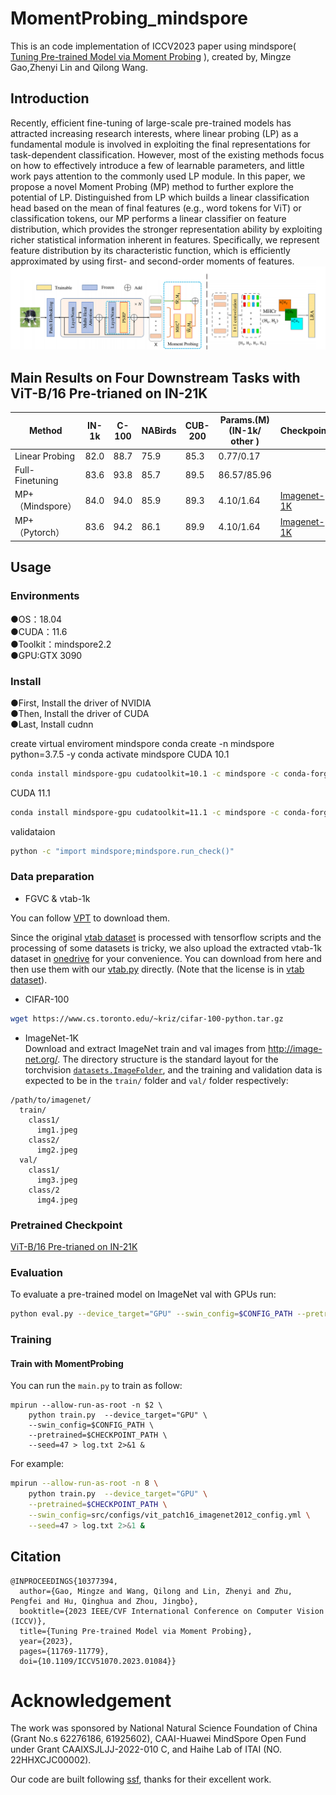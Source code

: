 # MomentProbing_mindspore

This is an code implementation of ICCV2023 paper using mindspore( [Tuning Pre-trained Model via Moment Probing](https://ieeexplore.ieee.org/document/10377394) ), created by, Mingze Gao,Zhenyi Lin and Qilong Wang.


## Introduction
Recently, efficient fine-tuning of large-scale pre-trained models has attracted increasing research interests, where linear probing (LP) as a fundamental module is involved in exploiting the final representations for task-dependent classification. However, most of the existing methods focus on how to effectively introduce a few of learnable parameters, and little work pays attention to the commonly used LP module. In this paper, we propose a novel Moment Probing (MP) method to further explore the potential of LP. Distinguished from LP which builds a linear classification head based on the mean of final features (e.g., word tokens for ViT) or classification tokens, our MP performs a linear classifier on feature distribution, which provides the stronger representation ability by exploiting richer statistical information inherent in features. Specifically, we represent feature distribution by its characteristic function, which is efficiently approximated by using first- and second-order moments of features.
![Poster](fig/fig.png)

## Main Results on Four Downstream Tasks with ViT-B/16 Pre-trianed on IN-21K 


|Method          | IN-1k | C-100 | NABirds |CUB-200| Params.(M)  (IN-1k/ other )| Checkpoint                                                          |
| ------------------  |-----| ----- | ----------------|--------------------|------------------------ | ------------------------ |
| Linear Probing  |  82.0 | 88.7 |   75.9  |    85.3|0.77/0.17           | |  
| Full-Finetuning   |83.6 |   93.8| 85.7  |89.5|86.57/85.96 ||  
| MP+（Mindspore）| 84.0 |  94.0  |  85.9   |  89.3|   4.10/1.64  |[Imagenet-1K ](https://drive.google.com/file/d/1V4DAFY01KRUyoH3TG1s4Lcmqf-fnY596/view?usp=sharing)  |  
| MP+（Pytorch）| 83.6 |  94.2  |86.1|89.9 |   4.10/1.64  |[Imagenet-1K ](https://drive.google.com/file/d/1fa8yqMI0wjxj4E9DsLNTJFYgRApdWm09/view?usp=sharing)  | 
## Usage
### Environments
●OS：18.04  
●CUDA：11.6  
●Toolkit：mindspore2.2  
●GPU:GTX 3090 

### Install

●First, Install the driver of NVIDIA  
●Then, Install the driver of CUDA  
●Last, Install cudnn  

create virtual enviroment mindspore
conda create -n mindspore python=3.7.5 -y
conda activate mindspore
CUDA 10.1 
```bash
conda install mindspore-gpu cudatoolkit=10.1 -c mindspore -c conda-forge
```
CUDA 11.1 
```bash
conda install mindspore-gpu cudatoolkit=11.1 -c mindspore -c conda-forge
```
validataion 
```bash
python -c "import mindspore;mindspore.run_check()"
```
### Data preparation


- FGVC & vtab-1k

You can follow [VPT](https://github.com/KMnP/vpt) to download them. 

Since the original [vtab dataset](https://github.com/google-research/task_adaptation/tree/master/task_adaptation/data) is processed with tensorflow scripts and the processing of some datasets is tricky, we also upload the extracted vtab-1k dataset in [onedrive](https://shanghaitecheducn-my.sharepoint.com/:f:/g/personal/liandz_shanghaitech_edu_cn/EnV6eYPVCPZKhbqi-WSJIO8BOcyQwDwRk6dAThqonQ1Ycw?e=J884Fp) for your convenience. You can download from here and then use them with our [vtab.py](https://github.com/dongzelian/SSF/blob/main/data/vtab.py) directly. (Note that the license is in [vtab dataset](https://github.com/google-research/task_adaptation/tree/master/task_adaptation/data)).



- CIFAR-100
```bash
wget https://www.cs.toronto.edu/~kriz/cifar-100-python.tar.gz
```
- ImageNet-1K  
Download and extract ImageNet train and val images from http://image-net.org/. 
The directory structure is the standard layout for the torchvision [`datasets.ImageFolder`](https://pytorch.org/docs/stable/torchvision/datasets.html#imagefolder), 
and the training and validation data is expected to be in the `train/` folder and `val/` folder respectively:

```
/path/to/imagenet/
  train/
    class1/
      img1.jpeg
    class2/
      img2.jpeg
  val/
    class1/
      img3.jpeg
    class/2
      img4.jpeg
```
### Pretrained Checkpoint
[ViT-B/16 Pre-trianed on IN-21K](https://drive.google.com/file/d/1T2MRL9ml0grX1wP2lF6QhhghWS-YDal-/view?usp=drive_link)
    
### Evaluation

To evaluate a pre-trained model on ImageNet val with GPUs run:

```bash
python eval.py --device_target="GPU" --swin_config=$CONFIG_PATH --pretrained=$CHECKPOINT_PATH > eval.log 2>&1 &
```


### Training

#### Train with MomentProbing

You can run the `main.py` to train as follow:

```
mpirun --allow-run-as-root -n $2 \
    python train.py  --device_target="GPU" \
    --swin_config=$CONFIG_PATH \
    --pretrained=$CHECKPOINT_PATH \
    --seed=47 > log.txt 2>&1 &
```
For example:

```bash
mpirun --allow-run-as-root -n 8 \
    python train.py  --device_target="GPU" \
    --pretrained=$CHECKPOINT_PATH \
    --swin_config=src/configs/vit_patch16_imagenet2012_config.yml \
    --seed=47 > log.txt 2>&1 &

```

## Citation

```
@INPROCEEDINGS{10377394,
  author={Gao, Mingze and Wang, Qilong and Lin, Zhenyi and Zhu, Pengfei and Hu, Qinghua and Zhou, Jingbo},
  booktitle={2023 IEEE/CVF International Conference on Computer Vision (ICCV)}, 
  title={Tuning Pre-trained Model via Moment Probing}, 
  year={2023},
  pages={11769-11779},
  doi={10.1109/ICCV51070.2023.01084}}

```

# Acknowledgement
The work was sponsored by National Natural Science Foundation of China (Grant No.s 62276186, 61925602),  CAAI-Huawei MindSpore Open Fund under Grant CAAIXSJLJJ-2022-010 C, and Haihe Lab of ITAI (NO. 22HHXCJC00002).   

Our code are built following [ssf](https://github.com/securesocketfunneling/ssf), thanks for their excellent work. 
